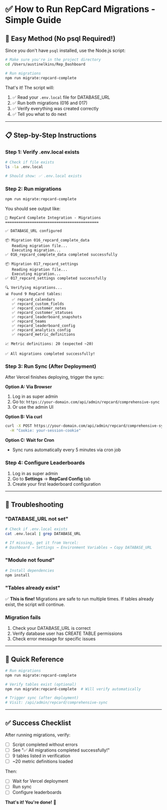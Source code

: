 # ✅ How to Run RepCard Migrations - Simple Guide

## 🚀 Easy Method (No psql Required!)

Since you don't have `psql` installed, use the Node.js script:

```bash
# Make sure you're in the project directory
cd /Users/austinelkins/Rep_Dashboard

# Run migrations
npm run migrate:repcard-complete
```

That's it! The script will:
1. ✅ Read your `.env.local` file for DATABASE_URL
2. ✅ Run both migrations (016 and 017)
3. ✅ Verify everything was created correctly
4. ✅ Tell you what to do next

---

## 📋 Step-by-Step Instructions

### Step 1: Verify .env.local exists
```bash
# Check if file exists
ls -la .env.local

# Should show: ✅ .env.local exists
```

### Step 2: Run migrations
```bash
npm run migrate:repcard-complete
```

You should see output like:
```
🚀 RepCard Complete Integration - Migrations
==========================================

✅ DATABASE_URL configured

📦 Migration 016_repcard_complete_data
   Reading migration file...
   Executing migration...
✅ 016_repcard_complete_data completed successfully

📦 Migration 017_repcard_settings
   Reading migration file...
   Executing migration...
✅ 017_repcard_settings completed successfully

🔍 Verifying migrations...
📊 Found 9 RepCard tables:
   ✅ repcard_calendars
   ✅ repcard_custom_fields
   ✅ repcard_customer_notes
   ✅ repcard_customer_statuses
   ✅ repcard_leaderboard_snapshots
   ✅ repcard_teams
   ✅ repcard_leaderboard_config
   ✅ repcard_analytics_config
   ✅ repcard_metric_definitions

📈 Metric definitions: 20 (expected ~20)

✅ All migrations completed successfully!
```

### Step 3: Run Sync (After Deployment)

After Vercel finishes deploying, trigger the sync:

**Option A: Via Browser**
1. Log in as super admin
2. Go to: `https://your-domain.com/api/admin/repcard/comprehensive-sync`
3. Or use the admin UI

**Option B: Via curl**
```bash
curl -X POST https://your-domain.com/api/admin/repcard/comprehensive-sync \
  -H "Cookie: your-session-cookie"
```

**Option C: Wait for Cron**
- Sync runs automatically every 5 minutes via cron job

### Step 4: Configure Leaderboards

1. Log in as super admin
2. Go to **Settings** → **RepCard Config** tab
3. Create your first leaderboard configuration

---

## 🔧 Troubleshooting

### "DATABASE_URL not set"
```bash
# Check if .env.local exists
cat .env.local | grep DATABASE_URL

# If missing, get it from Vercel:
# Dashboard → Settings → Environment Variables → Copy DATABASE_URL
```

### "Module not found"
```bash
# Install dependencies
npm install
```

### "Tables already exist"
✅ **This is fine!** Migrations are safe to run multiple times. If tables already exist, the script will continue.

### Migration fails
1. Check your DATABASE_URL is correct
2. Verify database user has CREATE TABLE permissions
3. Check error message for specific issues

---

## 🎯 Quick Reference

```bash
# Run migrations
npm run migrate:repcard-complete

# Verify tables exist (optional)
npm run migrate:repcard-complete  # Will verify automatically

# Trigger sync (after deployment)
# Visit: /api/admin/repcard/comprehensive-sync
```

---

## ✅ Success Checklist

After running migrations, verify:
- [ ] Script completed without errors
- [ ] See "✅ All migrations completed successfully!"
- [ ] 9 tables listed in verification
- [ ] ~20 metric definitions loaded

Then:
- [ ] Wait for Vercel deployment
- [ ] Run sync
- [ ] Configure leaderboards

**That's it! You're done!** 🎉
